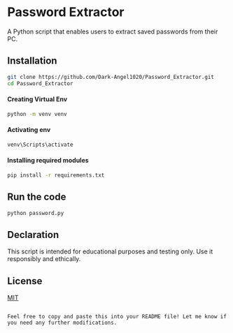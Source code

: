 
# Password Extractor

A Python script that enables users to extract saved passwords from their PC.

## Installation

```bash
git clone https://github.com/Dark-Angel1020/Password_Extractor.git
cd Password_Extractor
```

#### Creating Virtual Env

```bash
python -m venv venv
```

#### Activating env

```bash
venv\Scripts\activate
```

#### Installing required modules

```bash
pip install -r requirements.txt
```

## Run the code
```bash
python password.py
```

## Declaration

This script is intended for educational purposes and testing only. Use it responsibly and ethically.

## License

[MIT](https://choosealicense.com/licenses/mit/)
```

Feel free to copy and paste this into your README file! Let me know if you need any further modifications.
